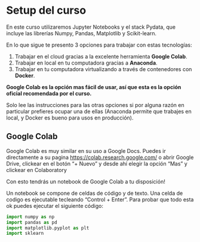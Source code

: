 # Setup del curso

En este curso utilizaremos Jupyter Notebooks y el stack Pydata, que incluye las librerías Numpy, Pandas, Matplotlib y Scikit-learn.

En lo que sigue te presento 3 opciones para trabajar con estas tecnologías:

1. Trabajar en el cloud gracias a la excelente herramienta **Google Colab**.
2. Trabajar en local en tu computadora gracias a **Anaconda**.
3. Trabajar en tu computadora virtualizando a través de contenedores con **Docker**.

**Google Colab es la opción mas fácil de usar, así que esta es la opción oficial recomendada por el curso.**

Solo lee las instrucciones para las otras opciones si por alguna razón en particular prefieres ocupar una de ellas (Anaconda permite que trabajes en local, y Docker es bueno para usos en producción).

## Google Colab

Google Colab es muy similar en su uso a Google Docs. Puedes ir directamente a su pagina https://colab.research.google.com/ o abrir Google Drive, clickear en el botón “+ Nuevo” y desde ahí elegir la opción “Mas” y clickear en Colaboratory 

Con esto tendrás un notebook de Google Colab a tu disposición!

Un notebook se compone de celdas de código y de texto. Una celda de codigo es ejecutable tecleando “Control + Enter”. Para probar que todo esta ok puedes ejecutar el siguiente código:

```python
import numpy as np
import pandas as pd
import matplotlib.pyplot as plt
import sklearn
```

